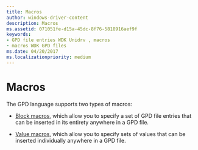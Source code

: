 ```yaml
---
title: Macros
author: windows-driver-content
description: Macros
ms.assetid: 071051fe-d15a-45dc-8f76-5818916aef9f
keywords:
- GPD file entries WDK Unidrv , macros
- macros WDK GPD files
ms.date: 04/20/2017
ms.localizationpriority: medium
---
```


# Macros





The GPD language supports two types of macros:

-   [Block macros](block-macros.md), which allow you to specify a set of GPD file entries that can be inserted in its entirety anywhere in a GPD file.

-   [Value macros](value-macros.md), which allow you to specify sets of values that can be inserted individually anywhere in a GPD file.

 

 





